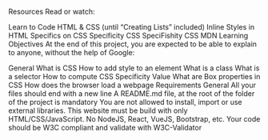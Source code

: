 Resources Read or watch:

Learn to Code HTML & CSS (until “Creating Lists” included) Inline Styles in HTML Specifics on CSS Specificity CSS SpeciFishity CSS MDN Learning Objectives At the end of this project, you are expected to be able to explain to anyone, without the help of Google:

General What is CSS How to add style to an element What is a class What is a selector How to compute CSS Specificity Value What are Box properties in CSS How does the browser load a webpage Requirements General All your files should end with a new line A README.md file, at the root of the folder of the project is mandatory You are not allowed to install, import or use external libraries. This website must be build with only HTML/CSS/JavaScript. No NodeJS, React, VueJS, Bootstrap, etc. Your code should be W3C compliant and validate with W3C-Validator
